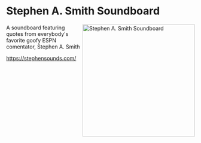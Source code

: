 # Stephen A. Smith Soundboard

<img src="https://i.imgur.com/xelu1JX.png" align="right" width="300px" alt="Stephen A. Smith Soundboard">

A soundboard featuring quotes from everybody's favorite goofy ESPN comentator,
Stephen A. Smith

https://stephensounds.com/
